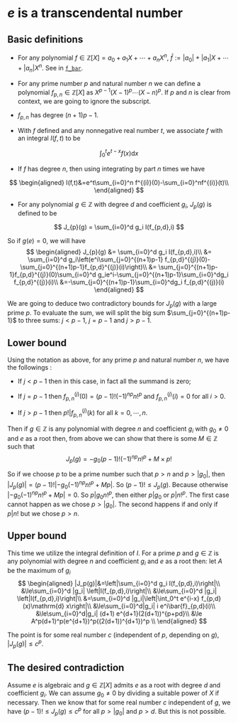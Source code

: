 $e$ is a transcendental number
==============================

Basic definitions
-----------------

-   For any polynomial $f\in\mathbb Z[X]=a_0+a_1X+\cdots+a_nX^n$,
    $\bar f:=|a_0|+|a_1|X+\cdots+|a_n|X^n$. See in
    [`f_bar`](https://github.com/jjaassoonn/transcendental/blob/master/src/e_trans_helpers.lean#L406).

-   For any prime number $p$ and natural number $n$ we can define a
    polynomial $f_{p,n}\in\mathbb{Z}[X]$ as
    $X^{p-1}(X-1)^p\cdots(X-n)^p$. If $p$ and $n$ is clear from context,
    we are going to ignore the subscript.

-   $f_{p,n}$ has degree $(n+1)p-1$.

-   With $f$ defined and any nonnegative real number $t$, we associate
    $f$ with an integral $I(f, t)$ to be

$$
  \int_0^t  e^{t-x} f(x)\mathrm{d} x
$$

-   If $f$ has degree $n$, then using integrating by part $n$ times we
    have

$$
\begin{aligned}
I(f,t)&=e^t\sum_{i=0}^n f^{(i)}(0)-\sum_{i=0}^nf^{(i)}(t)\\
\end{aligned}
$$

-   For any polynomial $g\in\mathbb Z$ with degree $d$ and coefficient
    $g_i$, $J_p(g)$ is defined to be

$$
J_{p}(g) = \sum_{i=0}^d g_i I(f_{p,d},i)
$$

So if $g(e)=0$, we will have $$
\begin{aligned}
  J_{p}(g) &= \sum_{i=0}^d g_i I(f_{p,d},i)\\
           &= \sum_{i=0}^d g_i\left(e^i\sum_{j=0}^{(n+1)p-1} f_{p,d}^{(j)}(0)-\sum_{j=0}^{(n+1)p-1}f_{p,d}^{(j)}(i)\right)\\
           &= \sum_{j=0}^{(n+1)p-1}f_{p,d}^{(j)}(0)\sum_{i=0}^d g_ie^i-\sum_{j=0}^{(n+1)p-1}\sum_{i=0}^dg_i f_{p,d}^{(j)}(i)\\
           &=-\sum_{j=0}^{(n+1)p-1}\sum_{i=0}^dg_i f_{p,d}^{(j)}(i)
\end{aligned}
$$

We are going to deduce two contradictory bounds for $J_p(g)$ with a
large prime $p$. To evaluate the sum, we will split the big sum
$\sum_{j=0}^{(n+1)p-1}$ to three sums: $j < p-1$, $j = p-1$ and
$j > p-1$.

Lower bound
-----------

Using the notation as above, for any prime $p$ and natural number $n$,
we have the followings :

-   If $j < p-1$ then in this case, in fact all the summand is zero;

-   If $j = p-1$ then $f_{p,n}^{(j)}(0)=(p-1)! (-1)^{np}n!^p$ and
    $f_{p,n}^{(j)}(i)=0$ for all $i>0$.

-   If $j > p-1$ then $p!|f_{p, n}^{(j)} (k)$ for all $k=0,\cdots,n$.

Then if $g\in\mathbb Z$ is any polynomial with degree $n$ and
coefficient $g_i$ with $g_0\ne 0$ and $e$ as a root then, from above we
can show that there is some $M\in\mathbb Z$ such that $$
  J_p(g)=-g_0(p-1)!(-1)^{np}n!^p+M\times p!
$$

So if we choose $p$ to be a prime number such that $p > n$ and
$p > |g_0|$, then $|J_p(g)|=(p-1)!\left|-g_0(-1)^{np}n!^p+Mp\right|$. So
$(p-1)!\le J_p(g)$. Because otherwise
$\left|-g_0(-1)^{np}n!^p+Mp\right|=0$. So $p|g_0n!^p$, then either
$p|g_0$ or $p|n!^p$. The first case cannot happen as we chose $p>|g_0|$.
The second happens if and only if $p|n!$ but we chose $p>n$.

Upper bound
-----------

This time we utilize the integral definition of $I$. For a prime $p$ and
$g\in\mathbb Z$ is any polynomial with degree $n$ and coefficient $g_i$
and $e$ as a root then: let $A$ be the maximum of $g_i$ $$
\begin{aligned}
|J_p(g)|&=\left|\sum_{i=0}^d g_i I(f_{p,d},i)\right|\\
        &\le\sum_{i=0}^d |g_i| \left|I(f_{p,d},i)\right|\\
        &\le\sum_{i=0}^d |g_i| \left|I(f_{p,d},i)\right|\\
        &=\sum_{i=0}^d |g_i|\left|\int_0^t  e^{i-x} f_{p,d}(x)\mathrm{d} x\right|\\
        &\le\sum_{i=0}^d|g_i| i e^i\bar{f}_{p,d}(i)\\
        &\le\sum_{i=0}^d|g_i| (d+1) e^{d+1}(2(d+1))^{p+pd}\\
        &\le A^p(d+1)^p(e^{d+1})^p((2(d+1))^{d+1})^p \\
\end{aligned}
$$

The point is for some real number $c$ (independent of $p$, depending on
$g$), $|J_p(g)|\le c^p$.

The desired contradiction
-------------------------

Assume $e$ is algebraic and $g\in\mathbb Z[X]$ admits $e$ as a root with
degree $d$ and coefficient $g_i$. We can assume $g_0\ne 0$ by dividing a
suitable power of $X$ if necessary. Then we know that for some real
number $c$ independent of $g$, we have $(p-1)!\le J_p(g) \le c^p$ for
all $p>|g_0|$ and $p>d$. But this is not possible.
